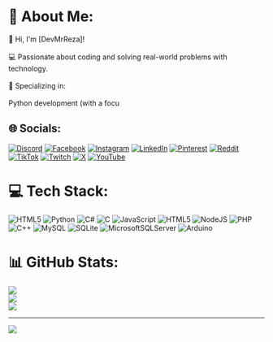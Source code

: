 # 💫 About Me:
👋 Hi, I'm [DevMrReza]!<br><br>💻 Passionate about coding and solving real-world problems with technology.<br><br>🔧 Specializing in:<br><br>Python development (with a focu


## 🌐 Socials:
[![Discord](https://img.shields.io/badge/Discord-%237289DA.svg?logo=discord&logoColor=white)](https://discord.gg/devmrreza) [![Facebook](https://img.shields.io/badge/Facebook-%231877F2.svg?logo=Facebook&logoColor=white)](https://facebook.com/devmrreza) [![Instagram](https://img.shields.io/badge/Instagram-%23E4405F.svg?logo=Instagram&logoColor=white)](https://instagram.com/devmrreza) [![LinkedIn](https://img.shields.io/badge/LinkedIn-%230077B5.svg?logo=linkedin&logoColor=white)](https://linkedin.com/in/devmrreza) [![Pinterest](https://img.shields.io/badge/Pinterest-%23E60023.svg?logo=Pinterest&logoColor=white)](https://pinterest.com/boyphp) [![Reddit](https://img.shields.io/badge/Reddit-%23FF4500.svg?logo=Reddit&logoColor=white)](https://reddit.com/user/devmrreza) [![TikTok](https://img.shields.io/badge/TikTok-%23000000.svg?logo=TikTok&logoColor=white)](https://tiktok.com/@devmrreza) [![Twitch](https://img.shields.io/badge/Twitch-%239146FF.svg?logo=Twitch&logoColor=white)](https://twitch.tv/devmrreza) [![X](https://img.shields.io/badge/X-black.svg?logo=X&logoColor=white)](https://x.com/devmrreza) [![YouTube](https://img.shields.io/badge/YouTube-%23FF0000.svg?logo=YouTube&logoColor=white)](https://youtube.com/@devmrreza) 

# 💻 Tech Stack:
![HTML5](https://img.shields.io/badge/html5-%23E34F26.svg?style=for-the-badge&logo=html5&logoColor=white) ![Python](https://img.shields.io/badge/python-3670A0?style=for-the-badge&logo=python&logoColor=ffdd54) ![C#](https://img.shields.io/badge/c%23-%23239120.svg?style=for-the-badge&logo=csharp&logoColor=white) ![C](https://img.shields.io/badge/c-%2300599C.svg?style=for-the-badge&logo=c&logoColor=white) ![JavaScript](https://img.shields.io/badge/javascript-%23323330.svg?style=for-the-badge&logo=javascript&logoColor=%23F7DF1E) ![HTML5](https://img.shields.io/badge/html5-%23E34F26.svg?style=for-the-badge&logo=html5&logoColor=white) ![NodeJS](https://img.shields.io/badge/node.js-6DA55F?style=for-the-badge&logo=node.js&logoColor=white) ![PHP](https://img.shields.io/badge/php-%23777BB4.svg?style=for-the-badge&logo=php&logoColor=white) ![C++](https://img.shields.io/badge/c++-%2300599C.svg?style=for-the-badge&logo=c%2B%2B&logoColor=white) ![MySQL](https://img.shields.io/badge/mysql-4479A1.svg?style=for-the-badge&logo=mysql&logoColor=white) ![SQLite](https://img.shields.io/badge/sqlite-%2307405e.svg?style=for-the-badge&logo=sqlite&logoColor=white) ![MicrosoftSQLServer](https://img.shields.io/badge/Microsoft%20SQL%20Server-CC2927?style=for-the-badge&logo=microsoft%20sql%20server&logoColor=white) ![Arduino](https://img.shields.io/badge/-Arduino-00979D?style=for-the-badge&logo=Arduino&logoColor=white)
# 📊 GitHub Stats:
![](https://github-readme-stats.vercel.app/api?username=devmrreza&theme=dark&hide_border=false&include_all_commits=true&count_private=true)<br/>
![](https://github-readme-streak-stats.herokuapp.com/?user=devmrreza&theme=dark&hide_border=false)<br/>
![](https://github-readme-stats.vercel.app/api/top-langs/?username=devmrreza&theme=dark&hide_border=false&include_all_commits=true&count_private=true&layout=compact)

---
[![](https://visitcount.itsvg.in/api?id=devmrreza&icon=2&color=4)](https://visitcount.itsvg.in)

<!-- Proudly created with GPRM ( https://gprm.itsvg.in ) -->
